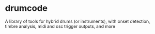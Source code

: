 # drumcode
A library of tools for hybrid drums (or instruments), with onset detection, timbre analysis, midi and osc trigger outputs, and more
